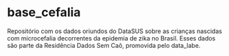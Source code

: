 # base_cefalia
Repositório com os dados oriundos do DataSUS sobre as crianças nascidas com microcefalia decorrentes da epidemia de zika no Brasil. Esses dados são parte da Residência Dados Sem Caô, promovida pelo data_labe.
